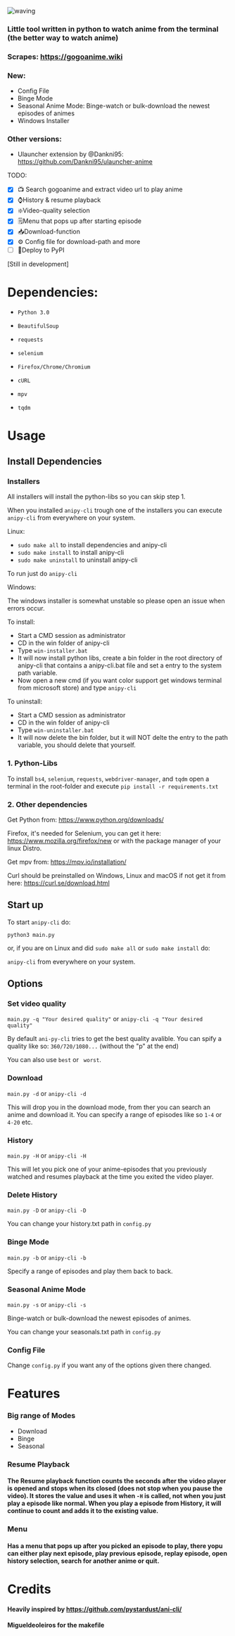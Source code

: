 
![waving](https://capsule-render.vercel.app/api?type=waving&height=200&text=sdaqo/anipy-cli&fontAlign=60&fontAlignY=40&color=021224&fontColor=b0b8b2&animation=fadeIn)

### Little tool written in python to watch anime from the terminal (the better way to watch anime)
### Scrapes: https://gogoanime.wiki

### New: 
- Config File
- Binge Mode
- Seasonal Anime Mode: Binge-watch or bulk-download the newest episodes of animes
- Windows Installer

### Other versions:
- Ulauncher extension by @Dankni95: 
https://github.com/Dankni95/ulauncher-anime 

TODO:
- [x] 📺 Search gogoanime and extract video url to play anime 
- [x] ⌚History & resume playback 
- [x] ❇️Video-quality selection 
- [x] 🗒️Menu that pops up after starting episode 
- [x] 📥Download-function
- [x] ⚙ Config file for download-path and more
- [ ] 🚀Deploy to PyPI

[Still in development]

# Dependencies:
- `Python 3.0`

- `BeautifulSoup`

- `requests`

- `selenium`

- `Firefox/Chrome/Chromium`

- `cURL`

- `mpv`

- `tqdm`
 

# Usage

## Install Dependencies

### Installers
All installers will install the python-libs so you can skip step 1. 

When you installed `anipy-cli` trough one of the installers you can execute `anipy-cli` from everywhere on your system.

Linux:

- `sudo make all` to install dependencies and anipy-cli
- `sudo make install` to install anipy-cli
- `sudo make uninstall` to uninstall anipy-cli

To run just do `anipy-cli` 

Windows: 

The windows installer is somewhat unstable so please open an issue when errors occur.

To install:
- Start a CMD session as administrator
- CD in the win folder of anipy-cli
- Type `win-installer.bat`
- It will now install python libs, create a bin folder in the root directory of anipy-cli that contains a anipy-cli.bat file and set a entry to the system path variable.
- Now open a new cmd (if you want color support get windows terminal from microsoft store) and type `anipy-cli`

To uninstall:
- Start a CMD session as administrator
- CD in the win folder of anipy-cli
- Type `win-uninstaller.bat`
- It will now delete the bin folder, but it will NOT delte the entry to the path variable, you should delete that yourself.

### 1. Python-Libs
To install `bs4`, `selenium`, `requests`, `webdriver-manager`, and `tqdm` open a terminal in the root-folder and execute `pip install -r requirements.txt`

### 2. Other dependencies

Get Python from: https://www.python.org/downloads/

Firefox, it's needed for Selenium, you can get it here: https://www.mozilla.org/firefox/new or with the package manager of your linux Distro.

Get mpv from: https://mpv.io/installation/

Curl should be preinstalled on Windows, Linux and macOS if not get it from here: https://curl.se/download.html

## Start up 
To start `anipy-cli` do:

`python3 main.py`

or, if you are on Linux and did `sudo make all` or `sudo make install` do:

`anipy-cli` from everywhere on your system.


## Options
### Set video quality
`main.py -q "Your desired quality"`  or `anipy-cli -q "Your desired quality"` 

By default `ani-py-cli` tries to get the best quality avalible. You can spify a quality like so: `360/720/1080...` (without the "p" at the end)

You can also use  `best` or ` worst`.

### Download

`main.py -d` or `anipy-cli -d`

This will drop you in the download mode, from ther you can search an anime and download it. You can specify a range of episodes like so `1-4` or `4-20` etc.

### History
`main.py -H` or `anipy-cli -H`

This will let you pick one of your anime-episodes that you previously watched and resumes playback at the time you exited the video player.

### Delete History

`main.py -D` or `anipy-cli -D`

You can change your history.txt path in `config.py`

### Binge Mode

`main.py -b` or `anipy-cli -b`

Specify a range of episodes and play them back to back.

### Seasonal Anime Mode

`main.py -s` or `anipy-cli -s`

Binge-watch or bulk-download the newest episodes of animes.

You can change your seasonals.txt path in `config.py`

### Config File
Change `config.py` if you want any of the options given there changed.

# Features

### Big range of Modes

- Download
- Binge
- Seasonal

### Resume Playback
#### The Resume playback function counts the seconds after the video player is opened and stops when its closed (does not stop when you pause the video). It stores the value and uses it when `-H` is called, not when you just play a episode like normal. When you play a episode from History, it will continue to count and adds it to the existing value.    

### Menu
#### Has a menu that pops up after you picked an episode to play, there yopu can either play next episode, play previous episode, replay episode, open history selection, search for another anime or quit.

# Credits
#### Heavily inspired by https://github.com/pystardust/ani-cli/
#### Migueldeoleiros for the makefile 
